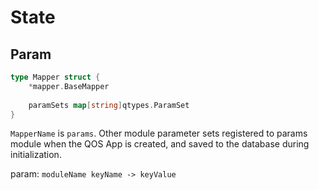 # State

## Param

```go
type Mapper struct {
	*mapper.BaseMapper
	
	paramSets map[string]qtypes.ParamSet
}
```
`MapperName` is `params`. Other module parameter sets registered to params module when the QOS App is created, and saved to the database during initialization.


param: `moduleName keyName -> keyValue`
